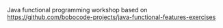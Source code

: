 Java functional programming workshop based on https://github.com/bobocode-projects/java-functional-features-exercises
